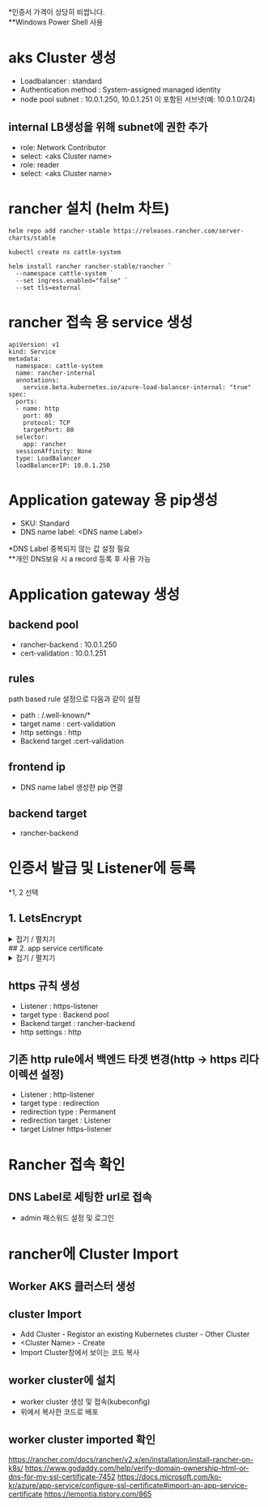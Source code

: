 *인증서 가격이 상당히 비쌉니다.  
**Windows Power Shell 사용
# aks Cluster 생성 
- Loadbalancer : standard
- Authentication method : System-assigned managed identity
- node pool subnet : 10.0.1.250, 10.0.1.251 이 포함된 서브넷(예: 10.0.1.0/24)

## internal LB생성을 위해 subnet에 권한 추가
- role: Network Contributor
- select: \<aks Cluster name\>
- role: reader
- select: \<aks Cluster name\>

# rancher 설치 (helm 차트)
```
helm repo add rancher-stable https://releases.rancher.com/server-charts/stable

kubectl create ns cattle-system

helm install rancher rancher-stable/rancher `
  --namespace cattle-system `
  --set ingress.enabled="false" `
  --set tls=external
```

# rancher 접속 용 service 생성
```
apiVersion: v1
kind: Service
metadata:
  namespace: cattle-system
  name: rancher-internal
  annotations:
    service.beta.kubernetes.io/azure-load-balancer-internal: "true"
spec:
  ports:
  - name: http
    port: 80
    protocol: TCP
    targetPort: 80
  selector:
    app: rancher
  sessionAffinity: None
  type: LoadBalancer
  loadBalancerIP: 10.0.1.250

```
# Application gateway 용 pip생성
- SKU: Standard
- DNS name label: \<DNS name Label\>

*DNS Label 중복되지 않는 값 설정 필요  
**개인 DNS보유 시 a record 등록 후 사용 가능  

# Application gateway 생성
## backend pool
- rancher-backend : 10.0.1.250
- cert-validation : 10.0.1.251

## rules
path based rule 설정으로 다음과 같이 설정
- path : /.well-known/*
- target name : cert-validation
- http settings : http
- Backend target :cert-validation

## frontend ip 
- DNS name label 생성한 pip 연결

## backend target 
- rancher-backend

# 인증서 발급 및 Listener에 등록
*1, 2 선택
## 1. LetsEncrypt
<details>
<summary>
  접기 / 펼치기
</summary>
certbot 설치(https://certbot.eff.org/lets-encrypt/windows-other.html)
- \<Your Domain\> : \<DNS name Label\>.koreacentral.cloudapp.azure.com
```
## power shell administroator권한 필요
## 인증서 발급 (challenge 필요) 추가 가이드
certbot certonly --manual --email <user email> -d <Your Domain>
```
*txt 레코드 인증 시 `--preferred-challenges dns` 옵션 추가  
**wild card 도메인 사용 시 `-d *.<Your Domain>` 옵션 추가

아래 창에서 대기
```
- - - - - - - - - - - - - - - - - - - - - - - - - - - - - - - - - - - - - - - -
Create a file containing just this data:

<Validation Code>

And make it available on your web server at this URL:

http://<Your Domain>/.well-known/acme-challenge/<File Name>

- - - - - - - - - - - - - - - - - - - - - - - - - - - - - - - - - - - - - - - -
Press Enter to Continue
```
### certificate validation을 위해 aks에 앱 생성
```
apiVersion: v1
kind: ConfigMap
metadata:
  name: letsencript-challenge
  labels:
    app: challenge
data:
  <File Name>: |
    <Validation Code>

---
apiVersion: apps/v1
kind: Deployment
metadata:
  name: redirectpage
spec:
  selector: 
    matchLabels:
      app: challenge
  replicas: 1
  template:
    metadata:
      labels:
        app: challenge
    spec:
      containers:
      - name: name
        image: httpd
        ports:
        - containerPort: 80
        volumeMounts:
          - name: letsencript-challenge
            mountPath: "/usr/local/apache2/htdocs/.well-known/acme-challenge/"
      volumes:
      - name: letsencript-challenge
        configMap:
          name: letsencript-challenge
---
kind: Service
apiVersion: v1
metadata:
  name: challengefront
  annotations:
    service.beta.kubernetes.io/azure-load-balancer-internal: "true"
spec:
  loadBalancerIP: 10.0.1.251
  selector:
    app:  challenge
  type:  LoadBalancer
  ports:
  - name:  challengeport
    port:  80
    targetPort:  80
```
### 인증 앱 배포 확인
```
curl http://<Your Domain>/.well-known/acme-challenge/<File Name>
<Validation Code>
```

인증서 발급 확인(Letsecrypt 인증서 발급 시 대기화면에서 엔터 입력)
```
- - - - - - - - - - - - - - - - - - - - - - - - - - - - - - - - - - - - - - - -
Create a file containing just this data:

<Validation Code>

And make it available on your web server at this URL:

http://<Your Domain>/.well-known/acme-challenge/<File Name>

- - - - - - - - - - - - - - - - - - - - - - - - - - - - - - - - - - - - - - - -
Press Enter to Continue
Waiting for verification...
Cleaning up challenges

IMPORTANT NOTES:
 - Congratulations! Your certificate and chain have been saved at:
   C:/Certbot/live/\<Your Domain\>/fullchain.pem    ---\> 인증서 위치 표시
   Your key file has been saved at:
   C:/Certbot/live/\<Your Domain\>/privkey.pem
   Your cert will expire on 2019-07-20. To obtain a new or tweaked
   version of this certificate in the future, simply run certbot-auto
   again. To non-interactively renew *all* of your certificates, run
   "certbot-auto renew"
 - Your account credentials have been saved in your Certbot
   configuration directory at /etc/letsencrypt. You should make a
   secure backup of this folder now. This configuration directory will
   also contain certificates and private keys obtained by Certbot so
   making regular backups of this folder is ideal.
 - If you like Certbot, please consider supporting our work by:

   Donating to ISRG / Let's Encrypt:   https://letsencrypt.org/donate
   Donating to EFF:                    https://eff.org/donate-le
```
### pfx 인증서 생성([open ssl](https://www.xolphin.com/support/OpenSSL/OpenSSL_-_Installation_under_Windows) 설치 필요)

```
cd C:/Certbot/live/<Your Domain>
openssl pkcs12 -export -out certificate.pfx -inkey privkey.pem -in cert.pem -certfile chain.pem
```
*Password 설정 필요
```
Enter Export Password:
Verifying - Enter Export Password:
```
pfx 파일 확인
```
ls certificate.pfx
```
### azure key vault 생성해 인증서 upload
- certificate - + Genterate/Import
- Method of Certificate Creation: Import
- Certificate Name: \<cert name\>
- Upload Certificate File: C:/Certbot/live/\<Your Domain\>/certificate.pfx
- Password: pfx인증서 생성시 입력한 패스워드 입력

### Application gateway에 인증서 등록을 위해 Managed ID 생성
- Managed Identity 생성
- key vault - add access policy: managed id 등록 및 certificate 권한에 get추가

### application gateway https-listener추가
- Choose a certificate: Choose a certificate from Key Vault
- Managed identity: 위에서 생성한 Managed Identity
- Key Vault: 생성한 Key vault
- Certificate \<cert name\>

*pfx파일을 직접 업로드 해 Application gateway 인증서 생성 가능
</details>
## 2. app service certificate
<details>
  <summary>
  접기 / 펼치기
</summary>
  
- \<Your Domain\> : \<DNS name Label\>.koreacentral.cloudapp.azure.com
- SKU : Standard
- Naked domain hostname: \<Your Domain\>  

*Wild Card 도메인 사용 시 변경 필요.

### 인증서 verify 확인
- Certificate Configuration - Verify
- \<Validation Code\> 

### certificate validation을 위해 aks에 앱 생성
*자신의 도메인이라면 txt레코드를 통해 인증 가능
```
apiVersion: v1
kind: ConfigMap
metadata:
  name: challenge-index
  labels:
    app: challenge
data:
  godaddy.html: |
    <Validation Code>

---
apiVersion: apps/v1
kind: Deployment
metadata:
  name: redirectpage
spec:
  selector: 
    matchLabels:
      app: challenge
  replicas: 1
  template:
    metadata:
      labels:
        app: challenge
    spec:
      containers:
      - name: name
        image: httpd
        ports:
        - containerPort: 80
        volumeMounts:
          - name: challenge-index
            mountPath: "/usr/local/apache2/htdocs/.well-known/pki-validation/"
            readOnly: true
      volumes:
      - name: challenge-index
        configMap:
          name: challenge-index
---
kind: Service
apiVersion: v1
metadata:
  name: challengefront
  annotations:
    service.beta.kubernetes.io/azure-load-balancer-internal: "true"
spec:
  loadBalancerIP: 10.0.1.251
  selector:
    app:  challenge
  type:  LoadBalancer
  ports:
  - name:  challengeport
    port:  80
    targetPort:  80
```
### 인증 앱 배포 확인
```
curl http://<Your Domain>/.well-known/pki-validation/godaddy.html
<Validation Code>
```

### azure key vault 에 인증서 store
- Azure Key Vault 생성
- Application gateway에 인증서 등록을 위해 Managed ID 생성
- Certificate Configuration - Store
- 생성한 Key vault 선택
- Key Vault - Secrets에서 인증서 확인(\<cert Name\>\<uuid\>, type application/x-pkcs12)
- 인증서에 들어가서 Secrets Idetntifier 복사
- key vault에서 add access policy로 managed id 등록 및 secret 권한에 get추가
- 하단 user권한에 본인 계정 권한 중 secret, certificate 퍼미션 list권한 제거


## application gateway https-listener추가
- managed id : 위에서 생성한 managed id
- key vault : 인증서가 들어있는 Key Vault
- Certificate : 위에서 복사한 Secret Idetntifier

*만약 certficate가 콤보박스 형태로 나온다면 keyvault에서 유저권한 list퍼미션 제거 필요
</details>

## https 규칙 생성
- Listener : https-listener
- target type : Backend pool
- Backend target : rancher-backend
- http settings : http
## 기존 http rule에서 백엔드 타겟 변경(http -\> https 리다이렉션 설정)
- Listener : http-listener
- target type : redirection
- redirection type : Permanent
- redirection target : Listener
- target Listner https-listener

# Rancher 접속 확인
## DNS Label로 세팅한 url로 접속
- admin 패스워드 설정 및 로그인
# rancher에 Cluster Import
## Worker AKS 클러스터 생성
## cluster Import
- Add Cluster - Registor an existing Kubernetes cluster - Other Cluster
- \<Cluster Name\> - Create
- Import Cluster창에서 보이는 코드 복사
## worker cluster에 설치
- worker cluster 생성 및 접속(kubeconfig)
- 위에서 복사한 코드로 배포
## worker cluster imported 확인


https://rancher.com/docs/rancher/v2.x/en/installation/install-rancher-on-k8s/
https://www.godaddy.com/help/verify-domain-ownership-html-or-dns-for-my-ssl-certificate-7452
https://docs.microsoft.com/ko-kr/azure/app-service/configure-ssl-certificate#import-an-app-service-certificate
https://lemontia.tistory.com/865
